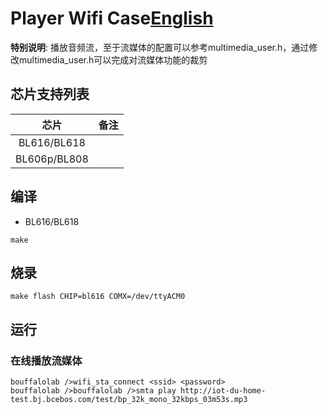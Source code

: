 # Player Wifi Case[English](README.md)

**特别说明**: 播放音频流，至于流媒体的配置可以参考multimedia_user.h，通过修改multimedia_user.h可以完成对流媒体功能的裁剪

## 芯片支持列表

|      芯片        | 备注    |
|:----------------:|:------:|
|BL616/BL618       |        |
|BL606p/BL808      |        |

## 编译

- BL616/BL618

```
make
```

## 烧录

```
make flash CHIP=bl616 COMX=/dev/ttyACM0
```

## 运行

### 在线播放流媒体

```
bouffalolab />wifi_sta_connect <ssid> <password>
bouffalolab />bouffalolab />smta play http://iot-du-home-test.bj.bcebos.com/test/bp_32k_mono_32kbps_03m53s.mp3
```
